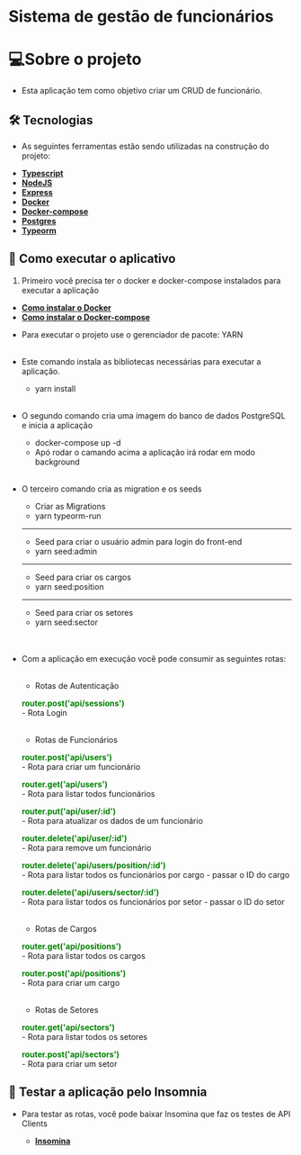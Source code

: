 <h1><strong>Sistema de gestão de funcionários</strong></h1>

# **💻Sobre o projeto**

* Esta aplicação tem como objetivo criar um CRUD de funcionário.

## **🛠 Tecnologias**


* As seguintes ferramentas estão sendo utilizadas na construção do projeto:


- **[Typescript](https://www.typescriptlang.org/)**
- **[NodeJS](https://nodejs.org/en/)**
- **[Express](https://expressjs.com/pt-br/)**
- **[Docker](https://docs.docker.com/)**
- **[Docker-compose](https://docs.docker.com/compose/)**
- **[Postgres](https://www.postgresql.org/)**
- **[Typeorm](https://typeorm.io/#/)**

## **🚀 Como executar o aplicativo**

1. Primeiro você precisa ter o docker e docker-compose instalados para executar a aplicação

- **[Como instalar o Docker](https://www.digitalocean.com/community/tutorials/how-to-install-and-use-docker-on-ubuntu-20-04-pt)**
- **[Como instalar o Docker-compose](https://www.digitalocean.com/community/tutorials/how-to-install-and-use-docker-compose-on-ubuntu-20-04-pt)**

* Para executar o projeto use o gerenciador de pacote: YARN
    <br />
    <br />
  

* Este comando instala as bibliotecas necessárias para executar a aplicação.
    
    * yarn install  
    <br />
    
   

* O segundo comando cria uma imagem do banco de dados PostgreSQL e inicia a aplicação

    * docker-compose up -d
    * Apó rodar o camando acima a aplicação irá rodar em modo background
    
    <br />

* O terceiro comando cria as migration e os seeds

    * Criar as Migrations
    * yarn typeorm-run
    
    ********************************

    * Seed para criar o usuário admin para login do front-end
    * yarn seed:admin

    ********************************
    
    * Seed para criar os cargos
    * yarn seed:position

    ********************************
    
    * Seed para criar os setores
    * yarn seed:sector
  
    <br />
    <br />


* Com a aplicação em execução você pode consumir as seguintes rotas:  
    <br />

    * Rotas de Autenticação

    <strong><font color="green">**router.post('api/sessions')**</font></strong>  <br />       - 
    Rota Login

    <br />

    * Rotas de Funcionários

    <strong><font color="green">**router.post('api/users')**</font></strong>  <br />       - 
    Rota para criar um funcionário

    <strong><font color="green">**router.get('api/users')**</font></strong> <br />         - 
    Rota para listar todos funcionários

    <strong><font color="green">**router.put('api/user/:id')**</font></strong>  <br />   - 
    Rota para atualizar os dados de um funcionário

    <strong><font color="green">**router.delete('api/user/:id')**</font></strong> <br /> - 
    Rota para remove um funcionário
    <br />

    <strong><font color="green">**router.delete('api/users/position/:id')**</font></strong> <br /> - 
    Rota para listar todos os funcionários por cargo - passar o ID do cargo
    <br />

    <strong><font color="green">**router.delete('api/users/sector/:id')**</font></strong> <br /> - 
    Rota para listar todos os funcionários por setor - passar o ID do setor
    <br />
    <br />

    * Rotas de Cargos

    <strong><font color="green">**router.get('api/positions')**</font></strong> <br /> - 
    Rota para listar todos os cargos
    <br />

    <strong><font color="green">**router.post('api/positions')**</font></strong> <br /> - 
    Rota para criar um cargo
    <br />
    <br />

    * Rotas de Setores

    <strong><font color="green">**router.get('api/sectors')**</font></strong> <br /> - 
    Rota para listar todos os setores
    <br />

    <strong><font color="green">**router.post('api/sectors')**</font></strong> <br /> - 
    Rota para criar um setor
    <br />


## **🚀 Testar a aplicação pelo Insomnia**

* Para testar as rotas, você pode baixar Insomina que faz os testes de API Clients

    - **[Insomina](https://insomnia.rest/download)**
